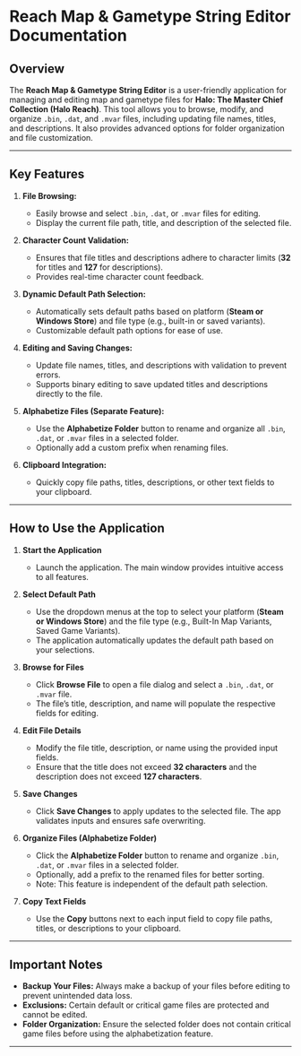 # Reach Map & Gametype String Editor Documentation

## Overview
The **Reach Map & Gametype String Editor** is a user-friendly application for managing and editing map and gametype files for **Halo: The Master Chief Collection (Halo Reach)**. This tool allows you to browse, modify, and organize `.bin`, `.dat`, and `.mvar` files, including updating file names, titles, and descriptions. It also provides advanced options for folder organization and file customization.

---

## Key Features

1. **File Browsing:**
   - Easily browse and select `.bin`, `.dat`, or `.mvar` files for editing.
   - Display the current file path, title, and description of the selected file.

2. **Character Count Validation:**
   - Ensures that file titles and descriptions adhere to character limits (**32** for titles and **127** for descriptions).
   - Provides real-time character count feedback.

3. **Dynamic Default Path Selection:**
   - Automatically sets default paths based on platform (**Steam or Windows Store**) and file type (e.g., built-in or saved variants).
   - Customizable default path options for ease of use.

4. **Editing and Saving Changes:**
   - Update file names, titles, and descriptions with validation to prevent errors.
   - Supports binary editing to save updated titles and descriptions directly to the file.

5. **Alphabetize Files (Separate Feature):**
   - Use the **Alphabetize Folder** button to rename and organize all `.bin`, `.dat`, or `.mvar` files in a selected folder.  
   - Optionally add a custom prefix when renaming files.

6. **Clipboard Integration:**
   - Quickly copy file paths, titles, descriptions, or other text fields to your clipboard.

---

## How to Use the Application

1. **Start the Application**
   - Launch the application. The main window provides intuitive access to all features.

2. **Select Default Path**
   - Use the dropdown menus at the top to select your platform (**Steam or Windows Store**) and the file type (e.g., Built-In Map Variants, Saved Game Variants).
   - The application automatically updates the default path based on your selections.

3. **Browse for Files**
   - Click **Browse File** to open a file dialog and select a `.bin`, `.dat`, or `.mvar` file.
   - The file’s title, description, and name will populate the respective fields for editing.

4. **Edit File Details**
   - Modify the file title, description, or name using the provided input fields.
   - Ensure that the title does not exceed **32 characters** and the description does not exceed **127 characters**.

5. **Save Changes**
   - Click **Save Changes** to apply updates to the selected file. The app validates inputs and ensures safe overwriting.

6. **Organize Files (Alphabetize Folder)**
   - Click the **Alphabetize Folder** button to rename and organize `.bin`, `.dat`, or `.mvar` files in a selected folder.  
   - Optionally, add a prefix to the renamed files for better sorting.  
   - Note: This feature is independent of the default path selection.

7. **Copy Text Fields**
   - Use the **Copy** buttons next to each input field to copy file paths, titles, or descriptions to your clipboard.

---

## Important Notes

- **Backup Your Files:** Always make a backup of your files before editing to prevent unintended data loss.
- **Exclusions:** Certain default or critical game files are protected and cannot be edited.
- **Folder Organization:** Ensure the selected folder does not contain critical game files before using the alphabetization feature.

---
